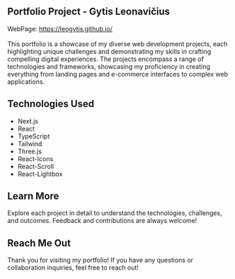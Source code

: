 ## Portfolio Project - Gytis Leonavičius

WebPage: https://leogytis.github.io/ <br><br>
This portfolio is a showcase of my diverse web development projects, each highlighting unique challenges and demonstrating my skills in crafting compelling digital experiences. The projects encompass a range of technologies and frameworks, showcasing my proficiency in creating everything from landing pages and e-commerce interfaces to complex web applications.

## Technologies Used

- Next.js
- React
- TypeScript
- Tailwind
- Three.js
- React-Icons
- React-Scroll
- React-Lightbox

## Learn More

Explore each project in detail to understand the technologies, challenges, and outcomes. Feedback and contributions are always welcome!

## Reach Me Out

Thank you for visiting my portfolio! If you have any questions or collaboration inquiries, feel free to reach out!
